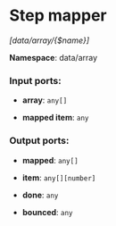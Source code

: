 # Step mapper

_[data/array/{$name}]_

__Namespace__: data/array

### Input ports:

* __array__: ` any[] `


* __mapped item__: ` any `

### Output ports:

* __mapped__: ` any[] `


* __item__: ` any[][number] `


* __done__: ` any `


* __bounced__: ` any `

